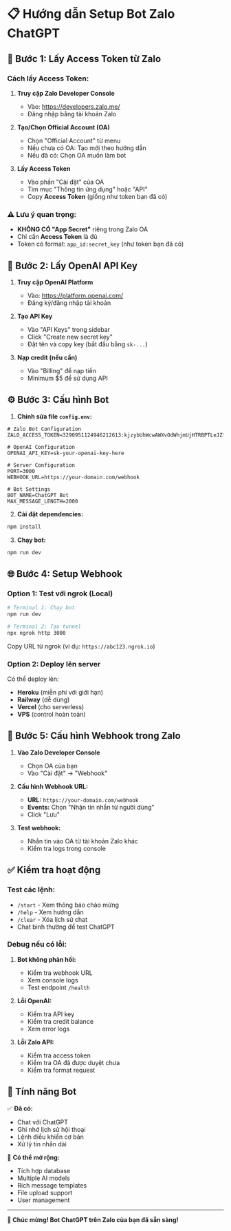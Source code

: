 # 📋 Hướng dẫn Setup Bot Zalo ChatGPT

## 🔧 Bước 1: Lấy Access Token từ Zalo

### Cách lấy Access Token:

1. **Truy cập Zalo Developer Console**
   - Vào: https://developers.zalo.me/
   - Đăng nhập bằng tài khoản Zalo

2. **Tạo/Chọn Official Account (OA)**
   - Chọn "Official Account" từ menu
   - Nếu chưa có OA: Tạo mới theo hướng dẫn
   - Nếu đã có: Chọn OA muốn làm bot

3. **Lấy Access Token**
   - Vào phần "Cài đặt" của OA
   - Tìm mục "Thông tin ứng dụng" hoặc "API"
   - Copy **Access Token** (giống như token bạn đã có)

### ⚠️ Lưu ý quan trọng:

- **KHÔNG CÓ "App Secret"** riêng trong Zalo OA
- Chỉ cần **Access Token** là đủ
- Token có format: `app_id:secret_key` (như token bạn đã có)

## 🤖 Bước 2: Lấy OpenAI API Key

1. **Truy cập OpenAI Platform**
   - Vào: https://platform.openai.com/
   - Đăng ký/đăng nhập tài khoản

2. **Tạo API Key**
   - Vào "API Keys" trong sidebar
   - Click "Create new secret key"
   - Đặt tên và copy key (bắt đầu bằng `sk-...`)

3. **Nạp credit (nếu cần)**
   - Vào "Billing" để nạp tiền
   - Minimum $5 để sử dụng API

## ⚙️ Bước 3: Cấu hình Bot

1. **Chỉnh sửa file `config.env`:**

```env
# Zalo Bot Configuration
ZALO_ACCESS_TOKEN=3290951124946212613:kjzybUhWcwAWXvOdWhjmUjHTRBPTLeJZfDlhKPbubpoNjzKspaFkiEzpRGrJUQzr

# OpenAI Configuration  
OPENAI_API_KEY=sk-your-openai-key-here

# Server Configuration
PORT=3000
WEBHOOK_URL=https://your-domain.com/webhook

# Bot Settings
BOT_NAME=ChatGPT Bot
MAX_MESSAGE_LENGTH=2000
```

2. **Cài đặt dependencies:**

```bash
npm install
```

3. **Chạy bot:**

```bash
npm run dev
```

## 🌐 Bước 4: Setup Webhook

### Option 1: Test với ngrok (Local)

```bash
# Terminal 1: Chạy bot
npm run dev

# Terminal 2: Tạo tunnel
npx ngrok http 3000
```

Copy URL từ ngrok (ví dụ: `https://abc123.ngrok.io`)

### Option 2: Deploy lên server

Có thể deploy lên:
- **Heroku** (miễn phí với giới hạn)
- **Railway** (dễ dùng)
- **Vercel** (cho serverless)
- **VPS** (control hoàn toàn)

## 🔗 Bước 5: Cấu hình Webhook trong Zalo

1. **Vào Zalo Developer Console**
   - Chọn OA của bạn
   - Vào "Cài đặt" → "Webhook"

2. **Cấu hình Webhook URL:**
   - **URL:** `https://your-domain.com/webhook`
   - **Events:** Chọn "Nhận tin nhắn từ người dùng"
   - Click "Lưu"

3. **Test webhook:**
   - Nhắn tin vào OA từ tài khoản Zalo khác
   - Kiểm tra logs trong console

## ✅ Kiểm tra hoạt động

### Test các lệnh:

- `/start` - Xem thông báo chào mừng
- `/help` - Xem hướng dẫn
- `/clear` - Xóa lịch sử chat
- Chat bình thường để test ChatGPT

### Debug nếu có lỗi:

1. **Bot không phản hồi:**
   - Kiểm tra webhook URL
   - Xem console logs
   - Test endpoint `/health`

2. **Lỗi OpenAI:**
   - Kiểm tra API key
   - Kiểm tra credit balance
   - Xem error logs

3. **Lỗi Zalo API:**
   - Kiểm tra access token
   - Kiểm tra OA đã được duyệt chưa
   - Kiểm tra format request

## 🎯 Tính năng Bot

✅ **Đã có:**
- Chat với ChatGPT
- Ghi nhớ lịch sử hội thoại
- Lệnh điều khiển cơ bản
- Xử lý tin nhắn dài

🚀 **Có thể mở rộng:**
- Tích hợp database
- Multiple AI models
- Rich message templates
- File upload support
- User management

---

**🎉 Chúc mừng! Bot ChatGPT trên Zalo của bạn đã sẵn sàng!** 